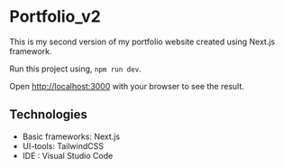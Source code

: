 # Portfolio_v2

This is my second version of my portfolio website created using Next.js framework.

Run this project using, ```npm run dev```.

Open [http://localhost:3000](http://localhost:3000) with your browser to see the result.

## Technologies
* Basic frameworks: Next.js
* UI-tools: TailwindCSS
* IDE : Visual Studio Code